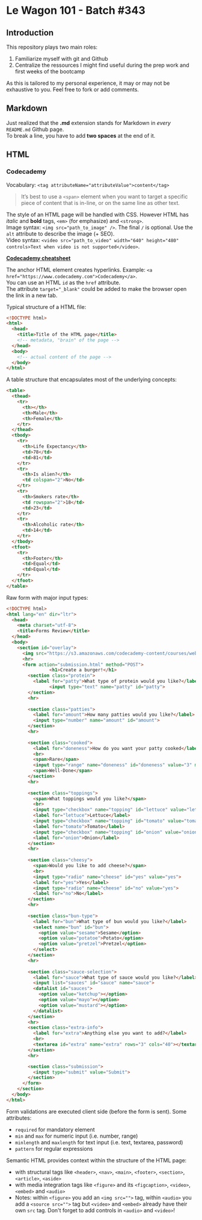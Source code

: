 # Le Wagon 101 - Batch #343

## Introduction

This repository plays two main roles:
1. Familiarize myself with git and Github
2. Centralize the ressources I might find useful during the prep work and first weeks of the bootcamp

As this is tailored to my personal experience, it may or may not be exhaustive to you. Feel free to fork or add comments.

## Markdown

Just realized that the **.md** extension stands for Markdown in *every* `README.md` Github page.  
To break a line, you have to add **two spaces** at the end of it. 

## HTML

### Codecademy

Vocabulary: `<tag attributeName="attributeValue">content</tag>`  

> It’s best to use a `<span>` element when you want to target a specific piece of content that is in-line, or on the same line as other text.

The style of an HTML page will be handled with CSS. However HTML has *italic* and **bold** tags, `<em>` (for emphasize) and `<strong>`.  
Image syntax: `<img src="path_to_image" />`. The final `/` is optional. Use the `alt` attribute to describe the image (+ SEO).  
Video syntax: `<video src="path_to_video" width="640" height="480" controls>Text when video is not supported</video>`.  

**[Codecademy cheatsheet](https://www.codecademy.com/learn/learn-html/modules/learn-html-elements/reference)**

The anchor HTML element creates hyperlinks. Example: `<a href="https://www.codecademy.com">Codecademy</a>`.  
You can use an HTML `id` as the `href` attribute.  
The attribute `target="_blank"` could be added to make the browser open the link in a new tab.  

Typical structure of a HTML file:

``` html
<!DOCTYPE html>
<html>
  <head>
    <title>Title of the HTML page</title>
    <!-- metadata, "brain" of the page -->
  </head>
  <body>
    <!-- actual content of the page -->
  </body>
</html>
```

A table structure that encapsulates most of the underlying concepts:

``` html
<table>
  <thead>
    <tr>
      <th></th>
      <th>Male</th>
      <th>Female</th>
    </tr>
  </thead>
  <tbody>
    <tr>
      <th>Life Expectancy</th>
      <td>78</td>
      <td>81</td>
    </tr>
    <tr>
      <th>Is alien?</th>
      <td colspan="2">No</td>
    </tr>
    <tr>
      <th>Smokers rate</th>
      <td rowspan="2">18</td>
      <td>23</td>
    </tr>
    <tr>
      <th>Alcoholic rate</th>
      <td>14</td>
    </tr>
  </tbody>
  <tfoot>
    <tr>
      <th>Footer</th>
      <td>Equal</td>
      <td>Equal</td>
    </tr>
  </tfoot>
</table>
```

Raw form with major input types:

``` html
<!DOCTYPE html>
<html lang="en" dir="ltr">
  <head>
    <meta charset="utf-8">
    <title>Forms Review</title>
  </head>
  <body>
    <section id="overlay">
      <img src="https://s3.amazonaws.com/codecademy-content/courses/web-101/unit-6/htmlcss1-img_burger-logo.svg" alt="Davie's Burgers Logo" id="logo">
      <hr>
      <form action="submission.html" method="POST">
				<h1>Create a burger!</h1>
        <section class="protein">
          <label for="patty">What type of protein would you like?</label>
    			<input type="text" name="patty" id="patty">
        </section>
        <hr>
        
        <section class="patties">
          <label for="amount">How many patties would you like?</label>
          <input type="number" name="amount" id="amount">
        </section>
        <hr>
        
        <section class="cooked">
          <label for="doneness">How do you want your patty cooked</label>
          <br>
          <span>Rare</span>
          <input type="range" name="doneness" id="doneness" value="3" min="1" max="5">
          <span>Well-Done</span>
        </section>
        <hr>
        
        <section class="toppings">
          <span>What toppings would you like?</span>
          <br>
          <input type="checkbox" name="topping" id="lettuce" value="lettuce">
          <label for="lettuce">Lettuce</label>
          <input type="checkbox" name="topping" id="tomato" value="tomato">
          <label for="tomato">Tomato</label>
          <input type="checkbox" name="topping" id="onion" value="onion">
          <label for="onion">Onion</label>
        </section>
        <hr>
        
        <section class="cheesy">
          <span>Would you like to add cheese?</span>
          <br>
          <input type="radio" name="cheese" id="yes" value="yes">
          <label for="yes">Yes</label>
          <input type="radio" name="cheese" id="no" value="yes">
          <label for="no">No</label>
        </section>
        <hr>
       
        <section class="bun-type">
          <label for="bun">What type of bun would you like?</label>
          <select name="bun" id="bun">
            <option value="sesame">Sesame</option>
            <option value="potatoe">Potato</option>
            <option value="pretzel">Pretzel</option>
          </select>
        </section>
        <hr>
        
        <section class="sauce-selection">
          <label for="sauce">What type of sauce would you like?</label>
          <input list="sauces" id="sauce" name="sauce">
          <datalist id="sauces">
            <option value="ketchup"></option>
            <option value="mayo"></option>
            <option value="mustard"></option>
          </datalist>
        </section>
        <hr>
        <section class="extra-info">
          <label for="extra">Anything else you want to add?</label>
          <br>
          <textarea id="extra" name="extra" rows="3" cols="40"></textarea>
        </section>
        <hr>

        <section class="submission">
          <input type="submit" value="Submit">
        </section>
      </form>
    </section>
  </body>
</html>
```

Form validations are executed client side (before the form is sent). Some attributes:
* `required` for mandatory element
* `min` and `max` for numeric input (i.e. number, range)
* `minlength` and `maxlength` for text input (i.e. text, textarea, password)
* `pattern` for regular expressions

Semantic HTML provides context within the structure of the HTML page:
* with structural tags like `<header>`, `<nav>`, `<main>`, `<footer>`, `<section>`, `<article>`, `<aside>` 
* with media integration tags like `<figure>` and its `<figcaption>`, `<video>`, `<embed>` and `<audio>`
* Notes: within `<figure>` you add an `<img src="">` tag, within `<audio>` you add a `<source src="">` tag but `<video>` and `<embed>` already have their own `src` tag. Don't forget to add controls in `<audio>` and `<video>`!
